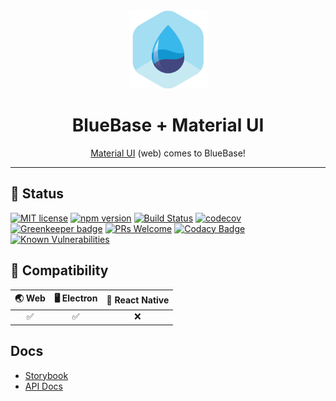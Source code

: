 <div align="center">
	<img width=125 height=125 src="assets/common/logo.png">
  <h1>
		BlueBase + Material UI
	</h1>
  <p><a href="https://material-ui.com/">Material UI</a>  (web) comes to BlueBase!</p>
</div>

<hr />

## 🎊 Status

[![MIT license](https://img.shields.io/badge/license-MIT-brightgreen.svg)](http://opensource.org/licenses/MIT)
[![npm version](https://img.shields.io/npm/v/@bluebase/plugin-material-ui.svg?style=flat)](https://npmjs.org/package/@bluebase/plugin-material-ui "View this project on npm")
[![Build Status](https://travis-ci.org/BlueBaseJS/plugin-material-ui.svg?branch=master)](https://travis-ci.org/BlueBaseJS/plugin-material-ui)
[![codecov](https://codecov.io/gh/BlueBaseJS/plugin-material-ui/branch/master/graph/badge.svg)](https://codecov.io/gh/BlueBaseJS/plugin-material-ui)
[![Greenkeeper badge](https://badges.greenkeeper.io/BlueBaseJS/plugin-material-ui.svg)](https://greenkeeper.io/) [![PRs Welcome](https://img.shields.io/badge/PRs-welcome-brightgreen.svg)](https://github.com/BlueBaseJS/plugin-material-ui/blob/master/CONTRIBUTING.md)
[![Codacy Badge](https://api.codacy.com/project/badge/Grade/3c79162871414b6aa7c15d1a423adeca)](https://www.codacy.com/app/BlueBaseJS/plugin-material-ui?utm_source=github.com&amp;utm_medium=referral&amp;utm_content=BlueBaseJS/plugin-material-ui&amp;utm_campaign=Badge_Grade)
[![Known Vulnerabilities](https://snyk.io/test/github/BlueBaseJS/plugin-material-ui/badge.svg)](https://snyk.io/test/github/BlueBaseJS/plugin-material-ui)

## 🤝 Compatibility

| 🌏 Web | 🖥 Electron | 📱 React Native |
| :---: | :--------: | :------------: |
|✅|✅|❌|

## Docs

- [Storybook](https://bluebasejs.github.io/plugin-material-ui/storybook/)
- [API Docs](https://bluebasejs.github.io/plugin-material-ui/)